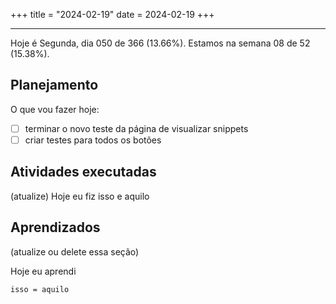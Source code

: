 +++
title = "2024-02-19"
date = 2024-02-19
+++

---

Hoje é Segunda, dia 050 de 366 (13.66%). Estamos na semana 08 de 52 (15.38%).

## Planejamento

O que vou fazer hoje:

- [ ] terminar o novo teste da página de visualizar snippets
- [ ] criar testes para todos os botões

## Atividades executadas

(atualize) Hoje eu fiz isso e aquilo

## Aprendizados

(atualize ou delete essa seção)

Hoje eu aprendi
```
isso = aquilo
```

